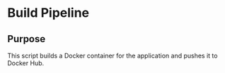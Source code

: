 # Build Pipeline

## Purpose
This script builds a Docker container for the application and pushes it to Docker Hub.
